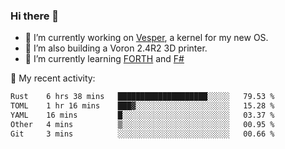 ### Hi there 👋

<!--
**berkus/berkus** is a ✨ _special_ ✨ repository because its `README.md` (this file) appears on your GitHub profile.

Here are some ideas to get you started:

- 🔭 I’m currently working on ...
- 🌱 I’m currently learning ...
- 👯 I’m looking to collaborate on ...
- 🤔 I’m looking for help with ...
- 💬 Ask me about ...
- 📫 How to reach me: ...
- 😄 Pronouns: ...
- ⚡ Fun fact: ...
-->

- 🔭 I’m currently working on [Vesper](https://github.com/metta-systems/vesper), a kernel for my new OS.
- 🔭 I’m also building a Voron 2.4R2 3D printer.
- 🌱 I’m currently learning [FORTH](http://forth.com/starting-forth/) and [F#](https://fsharpforfunandprofit.com/)

💼 My recent activity:

<!--START_SECTION:waka-->

```txt
Rust    6 hrs 38 mins   ████████████████████░░░░░   79.53 %
TOML    1 hr 16 mins    ███▓░░░░░░░░░░░░░░░░░░░░░   15.28 %
YAML    16 mins         █░░░░░░░░░░░░░░░░░░░░░░░░   03.37 %
Other   4 mins          ▒░░░░░░░░░░░░░░░░░░░░░░░░   00.95 %
Git     3 mins          ░░░░░░░░░░░░░░░░░░░░░░░░░   00.66 %
```

<!--END_SECTION:waka-->
